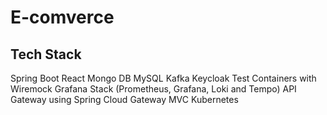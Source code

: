 # E-comverce

## Tech Stack

Spring Boot
React
Mongo DB
MySQL
Kafka
Keycloak
Test Containers with Wiremock
Grafana Stack (Prometheus, Grafana, Loki and Tempo)
API Gateway using Spring Cloud Gateway MVC
Kubernetes
